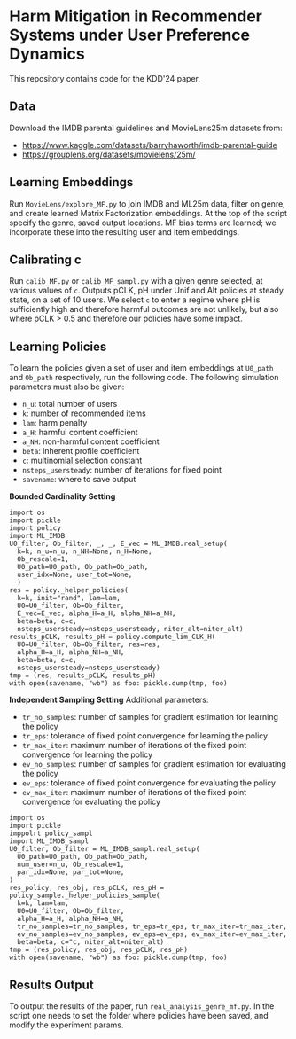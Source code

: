 # Harm Mitigation in Recommender Systems under User Preference Dynamics

This repository contains code for the KDD'24 paper.

## Data
Download the IMDB parental guidelines and MovieLens25m datasets from:
- https://www.kaggle.com/datasets/barryhaworth/imdb-parental-guide
- https://grouplens.org/datasets/movielens/25m/

## Learning Embeddings
Run `MovieLens/explore_MF.py` to join IMDB and ML25m data, filter on genre, and create learned Matrix Factorization embeddings. At the top of the script specify the genre, saved output locations. MF bias terms are learned; we incorporate these into the resulting user and item embeddings.

## Calibrating c
Run `calib_MF.py` or `calib_MF_sampl.py` with a given genre selected, at various values of `c`. Outputs pCLK, pH under Unif and Alt policies at steady state, on a set of 10 users. We select `c` to enter a regime where pH is sufficiently high and therefore harmful outcomes are not unlikely, but also where pCLK > 0.5 and therefore our policies have some impact. 

## Learning Policies
To learn the policies given a set of user and item embeddings at `U0_path` and `Ob_path` respectively, run the following code. The following simulation parameters must also be given:
- `n_u`: total number of users
- `k`: number of recommended items
- `lam`: harm penalty
- `a_H`: harmful content coefficient
- `a_NH`: non-harmful content coefficient
- `beta`: inherent profile coefficient
- `c`: multinomial selection constant
- `nsteps_usersteady`: number of iterations for fixed point
- `savename`: where to save output

**Bounded Cardinality Setting**
```
import os
import pickle
import policy
import ML_IMDB
U0_filter, Ob_filter, _, _, E_vec = ML_IMDB.real_setup(
  k=k, n_u=n_u, n_NH=None, n_H=None,
  Ob_rescale=1, 
  U0_path=U0_path, Ob_path=Ob_path,
  user_idx=None, user_tot=None, 
  )
res = policy._helper_policies(
  k=k, init="rand", lam=lam, 
  U0=U0_filter, Ob=Ob_filter, 
  E_vec=E_vec, alpha_H=a_H, alpha_NH=a_NH,
  beta=beta, c=c, 
  nsteps_usersteady=nsteps_usersteady, niter_alt=niter_alt)
results_pCLK, results_pH = policy.compute_lim_CLK_H(
  U0=U0_filter, Ob=Ob_filter, res=res, 
  alpha_H=a_H, alpha_NH=a_NH,
  beta=beta, c=c, 
  nsteps_usersteady=nsteps_usersteady)
tmp = (res, results_pCLK, results_pH)
with open(savename, "wb") as foo: pickle.dump(tmp, foo)
```

**Independent Sampling Setting**
Additional parameters:
- `tr_no_samples`: number of samples for gradient estimation for learning the policy
- `tr_eps`: tolerance of fixed point convergence for learning the policy
- `tr_max_iter`: maximum number of iterations of the fixed point convergence for learning the policy
- `ev_no_samples`: number of samples for gradient estimation for evaluating the policy
- `ev_eps`: tolerance of fixed point convergence for evaluating the policy
- `ev_max_iter`: maximum number of iterations of the fixed point convergence for evaluating the policy

 
```
import os
import pickle
imppolrt policy_sampl
import ML_IMDB_sampl
U0_filter, Ob_filter = ML_IMDB_sampl.real_setup(
  U0_path=U0_path, Ob_path=Ob_path,
  num_user=n_u, Ob_rescale=1,
  par_idx=None, par_tot=None,
)
res_policy, res_obj, res_pCLK, res_pH = policy_sample._helper_policies_sample(
  k=k, lam=lam, 
  U0=U0_filter, Ob=Ob_filter, 
  alpha_H=a_H, alpha_NH=a_NH,
  tr_no_samples=tr_no_samples, tr_eps=tr_eps, tr_max_iter=tr_max_iter,
  ev_no_samples=ev_no_samples, ev_eps=ev_eps, ev_max_iter=ev_max_iter,
  beta=beta, c="c, niter_alt=niter_alt)
tmp = (res_policy, res_obj, res_pCLK, res_pH)
with open(savename, "wb") as foo: pickle.dump(tmp, foo)
```

## Results Output
To output the results of the paper, run `real_analysis_genre_mf.py`. In the script one needs to set the folder where policies have been saved, and modify the experiment params.
